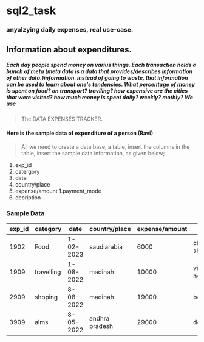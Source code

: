 # sql2_task 
### anyalzying daily expenses, real use-case.

## Information about expenditures. 
##### Each day people spend money on varius things. Each transaction holds a bunch of meta (meta data is a data that provides/describes information of other data.)information.  instead of going to waste, that information can be used to learn about one's tendencies. What percentage of money is spent on food? on transport? travlling?  how expensive are the cities that were visited? how much money is spent daily? weekly? mothly? We use
> The DATA EXPENSES TRACKER.

#### Here is the sample data of expenditure of a person (Ravi)

> All we need to create a data base, a table, insert the columns in the table, insert the sample data information, as given below;

1. exp_id
1. catergory
1. date
1. country/place
1. expense/amount
1.payment_mode
1. decription

### Sample Data 

| exp_id | category   | date     | country/place | expense/amount  | description      | payment_mode |
| ---| ---| --- | ---| --- | --- | --- |
|   1902    | Food      |1-02-2023| saudiarabia |  6000   |chicken shawarma,kahwa     | upi        |
|   1909    | travelling     |1-08-2022| madinah |  10000   | visited Jabal al nour     | cash        |
|   2909    | shoping     |8-08-2022| madinah |  19000   | bought abaya| cash        |
|   3909    | alms     |8-05-2022| andhra pradesh |  29000   | donation | cash        |








